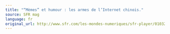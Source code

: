 ```yaml
---
title: "“Mèmes” et humour : les armes de l’Internet chinois."
source: SFR mag
language: fr
original_url: http://www.sfr.com/les-mondes-numeriques/sfr-player/01032013-1148-players-memes-et-humour-les-armes-de-linternet-chinois
---
```

